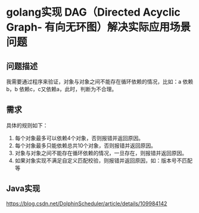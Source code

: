 # golang实现 DAG（Directed Acyclic Graph- 有向无环图）解决实际应用场景问题

## 问题描述
我需要通过程序来验证，对象与对象之间不能存在循环依赖的情况，比如：a 依赖 b，b 依赖c，c又依赖a，此时，判断为不合理。


## 需求
具体的规则如下：
1. 每个对象最多可以依赖4个对象，否则报错并返回原因。
2. 每个对象最多只能依赖总共10个对象，否则报错并返回原因。
3. 对象与对象之间不能存在循环依赖的情况，一旦存在，则报错并返回原因。
4. 如果对象实现不满足自定义匹配校验，则报错并返回原因，如：版本号不匹配等


## Java实现
https://blog.csdn.net/DolphinScheduler/article/details/109984142